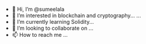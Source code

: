 - 👋 Hi, I’m @sumeelala
- 👀 I’m interested in  blockchain and cryptography... ...
- 🌱 I’m currently learning Solidity...
- 💞️ I’m looking to collaborate on ...
- 📫 How to reach me ...

<!---
sumeelala/sumeelala is a ✨ special ✨ repository because its `README.md` (this file) appears on your GitHub profile.
You can click the Preview link to take a look at your changes.
--->
